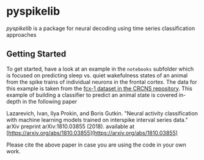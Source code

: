 # pyspikelib

*pyspikelib* is a package for neural decoding using time series classification approaches

## Getting Started

To get started, have a look at an example in the `notebooks` subfolder which is focused on predicting sleep vs. quiet wakefulness states of an animal from the spike trains of individual neurons in the frontal cortex. The data for this example is taken from the [fcx-1 dataset in the CRCNS repository](http://crcns.org/data-sets/fcx/fcx-1/about-fcx-1). This example of building a classifier to predict an animal state is covered in-depth in the following paper


Lazarevich, Ivan, Ilya Prokin, and Boris Gutkin. "Neural activity classification with machine learning models trained on interspike interval series data." arXiv preprint arXiv:1810.03855 (2018). available at [https://arxiv.org/abs/1810.03855](https://arxiv.org/abs/1810.03855)

Please cite the above paper in case you are using the code in your own work.
